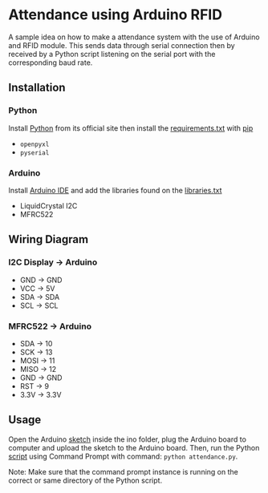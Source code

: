 # Attendance using Arduino RFID

A sample idea on how to make a attendance system with the use of Arduino and RFID module. This sends data through serial connection then by received by a Python script listening on the serial port with the corresponding baud rate.

## Installation

### Python

Install [Python](https://www.python.org/) from its official site then install the [requirements.txt](https://github.com/deyibukayo/arduino-rfid-attendance/blob/main/py/requirements.txt) with [pip](https://pip.pypa.io/en/stable/)
 - ```openpyxl```
 - ```pyserial```

### Arduino

Install [Arduino IDE](https://www.arduino.cc/) and add the libraries found on the [libraries.txt](https://github.com/deyibukayo/arduino-rfid-attendance/blob/main/ino/libraries.txt)
- LiquidCrystal I2C
- MFRC522

## Wiring Diagram
### I2C Display -> Arduino

- GND -> GND
- VCC -> 5V
- SDA -> SDA
- SCL -> SCL

### MFRC522 -> Arduino
- SDA -> 10
- SCK -> 13
- MOSI -> 11
- MISO -> 12
- GND -> GND
- RST -> 9
- 3.3V -> 3.3V

## Usage

Open the Arduino [sketch](https://github.com/deyibukayo/arduino-rfid-attendance/blob/main/ino/attendance.ino) inside the ino folder, plug the Arduino board to computer and upload the sketch to the Arduino board.
Then, run the Python [script](https://github.com/deyibukayo/arduino-rfid-attendance/blob/main/py/attendance.py) using Command Prompt with command: ```python attendance.py```. 

Note: Make sure that the command prompt instance is running on the correct or same directory of the Python script. 
